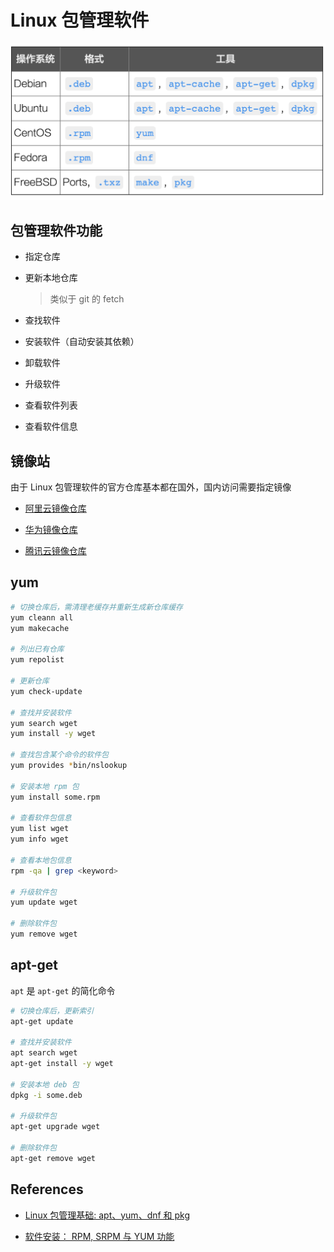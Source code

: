 # Linux 包管理软件

![](../images/linux-package-manage.png ":size=50%")

## 包管理软件功能

- 指定仓库

- 更新本地仓库

    > 类似于 git 的 fetch

- 查找软件

- 安装软件（自动安装其依赖）

- 卸载软件

- 升级软件

- 查看软件列表

- 查看软件信息

## 镜像站

由于 Linux 包管理软件的官方仓库基本都在国外，国内访问需要指定镜像

- [阿里云镜像仓库](https://developer.aliyun.com/mirror/)

- [华为镜像仓库](https://mirrors.huaweicloud.com/)

- [腾讯云镜像仓库](https://mirrors.cloud.tencent.com/)

## yum

```bash
# 切换仓库后，需清理老缓存并重新生成新仓库缓存
yum cleann all
yum makecache

# 列出已有仓库
yum repolist

# 更新仓库
yum check-update

# 查找并安装软件
yum search wget
yum install -y wget

# 查找包含某个命令的软件包
yum provides *bin/nslookup

# 安装本地 rpm 包
yum install some.rpm

# 查看软件包信息
yum list wget
yum info wget

# 查看本地包信息
rpm -qa | grep <keyword>

# 升级软件包
yum update wget

# 删除软件包
yum remove wget
```

## apt-get

`apt` 是 `apt-get` 的简化命令

```bash
# 切换仓库后，更新索引
apt-get update

# 查找并安装软件
apt search wget
apt-get install -y wget

# 安装本地 deb 包
dpkg -i some.deb

# 升级软件包
apt-get upgrade wget

# 删除软件包
apt-get remove wget
```

## References

- [Linux 包管理基础: apt、yum、dnf 和 pkg](https://linux.cn/article-8782-1.html)

- [软件安装： RPM, SRPM 与 YUM 功能](http://cn.linux.vbird.org/linux_basic/0520rpm_and_srpm.php)
